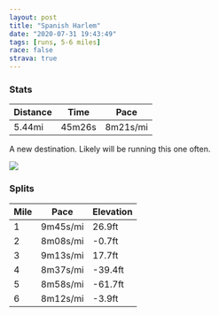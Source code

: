 ```yaml
---
layout: post
title: "Spanish Harlem"
date: "2020-07-31 19:43:49"
tags: [runs, 5-6 miles]
race: false
strava: true
---
```


### Stats

| Distance | Time | Pace |
|----------|------|------|
|5.44mi|45m26s|8m21s/mi|

A new destination. Likely will be running this one often.

<img src='https://maps.googleapis.com/maps/api/staticmap?maptype=roadmap&path=enc:g`wwFtbsbM?DBAgBeAd@_ADs@Le@AOF]CWDYb@e@?GFOd@U?GNSFq@FW?k@DO^o@mAgA}@_Ag@MGIOCADk@QABgA_AEm@kAiA{Ak@@Ci@g@CGYGSOQISFUQEMCWuCiBKM_@EwCcA}@QAMDAa@QUEiEiCQO[Gg@BICWa@SEMO_@USFSIwB{Bu@_@M@MLGLE@EQQ_@_AsAt@N@EIIRBkB_CYKYYMQQ_@IIg@OWW_@S]_@gA]mCeAaBw@aAo@c@KQOM]e@mBo@oAH_@BYAqAKQ?QBi@Ha@^_@Le@Dk@Vo@Z[BGCKUSm@CMGM[Ck@Fa@VWPe@`@i@XyADa@?[MuA_@cAY_@o@Sg@]}@c@i@]cBk@[Yq@gAsAqAY_AAg@@[Em@Ns@h@mA\cAFe@Ca@K[KWESUa@Qc@k@g@M[w@[sAoAa@Uc@s@o@cBCWe@_@[e@EM{BgAk@IsA@i@`@cA\{@Gc@Oa@SYWAG_Ao@EI[Ya@aAGc@GOKc@OWSOq@W[AUHq@C}Ai@}AQ]M{A]cAo@IMg@[}@aAw@i@o@}@Y]Ue@[Yi@[eA]_@S{AeAIK_@Wo@s@k@{A[kAOYWUISBsAf@wAHsAIe@Cc@K[KIm@iAk@g@e@WWU[Km@e@CGi@[a@MSSwAs@{AiAa@c@]Ok@a@IIBSEKk@Me@YKOs@WEGs@e@OQy@[SQw@S}AKoAHwDk@w@Ja@V[^w@b@o@C_@Gk@Sc@IqAs@GIEQ}@m@i@g@IWg@s@UOGKyAsAYe@AKMIWKg@GkAH{AEsDi@[M][aAo@UUSg@Q]KmAM_@Ag@[[I[Ec@EMc@_@?EJe@Qa@GIs@KQJBt@ADI?IEIUAw@XO~@MTTXBd@kAXOZ?ZBXVn@vARJRBBIEq@Hw@j@{@?GDK]IIOUIYWy@g@i@YSYCYJUNIS?EC?OaAQg@UO_@[UCCBCHAUMGYU[y@EQIIKAKYs@]Ic@Cw@YK{@G]DwAM_A@WAG@ERWr@Af@B^LAE@Od@w@DQ^UDOAUBWAEEE?]BGb@SDKC@DAHS@Ml@gBPaA@UKU?c@DSDOdAgBXy@d@}@Ha@VYBWNc@F]BWGQAQ@GBC&key=AIzaSyC1MId7bFpkLXNAaYhBSTb8jLyiSqzbDtM&size=800x800&markers=color:yellow|label:S|40.7554,-73.99483&markers=color:green|label:F|40.794839999999986,-73.94196999999991'>

### Splits

| Mile | Pace | Elevation |
|------|------|-----------|
|1|9m45s/mi|26.9ft|
|2|8m08s/mi|-0.7ft|
|3|9m13s/mi|17.7ft|
|4|8m37s/mi|-39.4ft|
|5|8m58s/mi|-61.7ft|
|6|8m12s/mi|-3.9ft|
